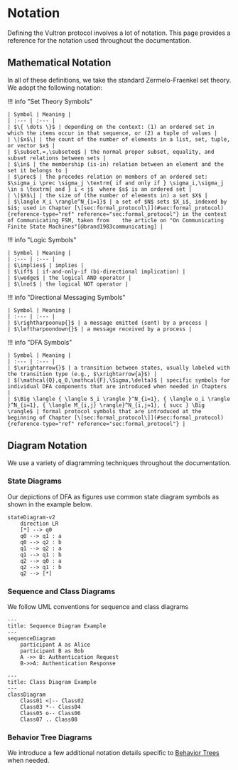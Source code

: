 # Notation

Defining the Vultron protocol involves a lot of notation.
This page provides a reference for the notation used throughout the documentation.

## Mathematical Notation

In all of these definitions, we take the standard Zermelo-Fraenkel set theory.
We adopt the following notation:

!!! info "Set Theory Symbols"

    | Symbol | Meaning |
    | :--- | :--- |
    | $\{ \dots \}$ | depending on the context: (1) an ordered set in which the items occur in that sequence, or (2) a tuple of values |
    | \|$x$\| | the count of the number of elements in a list, set, tuple, or vector $x$ |
    | $\subset,=,\subseteq$ | the normal proper subset, equality, and subset relations between sets |
    | $\in$ | the membership (is-in) relation between an element and the set it belongs to |
    | $\prec$ | the precedes relation on members of an ordered set: $\sigma_i \prec \sigma_j \textrm{ if and only if } \sigma_i,\sigma_j \in s \textrm{ and } i < j$  where $s$ is an ordered set |
    | \|$X$\| | the size of (the number of elements in) a set $X$ |
    | $\langle X_i \rangle^N_{i=1}$ | a set of $N$ sets $X_i$, indexed by $i$; used in Chapter [\[sec:formal_protocol\]](#sec:formal_protocol){reference-type="ref" reference="sec:formal_protocol"} in the context of Communicating FSM, taken from    the article on "On Communicating Finite State Machines"[@brand1983communicating] |

!!! info "Logic Symbols"

    | Symbol | Meaning |
    | :--- | :--- |
    | $\implies$ | implies |
    | $\iff$ | if-and-only-if (bi-directional implication) |
    | $\wedge$ | the logical AND operator |
    | $\lnot$ | the logical NOT operator |

!!! info "Directional Messaging Symbols"

    | Symbol | Meaning |
    | :--- | :--- |
    | $\rightharpoonup{}$ | a message emitted (sent) by a process |
    | $\leftharpoondown{}$ | a message received by a process |

!!! info "DFA Symbols"

    | Symbol | Meaning |
    | :--- | :--- |
    | $\xrightarrow{}$ | a transition between states, usually labeled with the transition type (e.g., $\xrightarrow{a}$) |
    | $(\mathcal{Q},q_0,\mathcal{F},\Sigma,\delta)$ | specific symbols for individual DFA components that are introduced when needed in Chapters |
    | $\Big \langle { \langle S_i \rangle }^N_{i=1}, { \langle o_i \rangle }^N_{i=1}, { \langle M_{i,j} \rangle}^N_{i,j=1}, { succ } \Big \rangle$ | formal protocol symbols that are introduced at the beginning of Chapter [\[sec:formal_protocol\]](#sec:formal_protocol){reference-type="ref" reference="sec:formal_protocol"} |

## Diagram Notation

We use a variety of diagramming techniques throughout the documentation.

### State Diagrams

Our depictions of DFA as figures use common state diagram symbols as shown in the example below.

```mermaid
stateDiagram-v2
    direction LR
    [*] --> q0
    q0 --> q1 : a
    q0 --> q2 : b
    q1 --> q2 : a
    q1 --> q1 : b
    q2 --> q0 : a
    q2 --> q1 : b
    q2 --> [*]
```

### Sequence and Class Diagrams

We follow UML conventions for sequence and class diagrams

```mermaid
---
title: Sequence Diagram Example
---
sequenceDiagram
    participant A as Alice
    participant B as Bob
    A ->> B: Authentication Request
    B->>A: Authentication Response
```

```mermaid
---
title: Class Diagram Example
---
classDiagram
    Class01 <|-- Class02
    Class03 *-- Class04
    Class05 o-- Class06
    Class07 .. Class08
```

### Behavior Tree Diagrams

We introduce a few additional notation details specific to [Behavior Trees](../behavior_logic) when needed.
